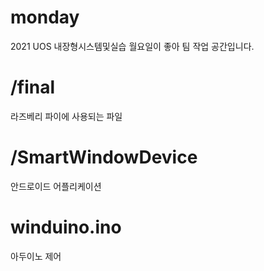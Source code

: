 # monday
2021 UOS 내장형시스템및실습 월요일이 좋아 팀 작업 공간입니다.
# /final
라즈베리 파이에 사용되는 파일
# /SmartWindowDevice
안드로이드 어플리케이션
# winduino.ino
아두이노 제어 

